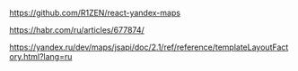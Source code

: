 https://github.com/R1ZEN/react-yandex-maps

https://habr.com/ru/articles/677874/

https://yandex.ru/dev/maps/jsapi/doc/2.1/ref/reference/templateLayoutFactory.html?lang=ru